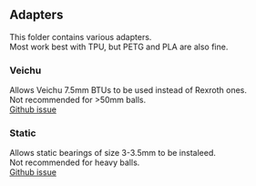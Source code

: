 ## Adapters

This folder contains various adapters. \
Most work best with TPU, but PETG and PLA are also fine. 

### Veichu

Allows Veichu 7.5mm BTUs to be used instead of Rexroth ones. \
Not recommended for >50mm balls. \
[Github issue](https://github.com/adept-anyball/mod/issues/4)

### Static 

Allows static bearings of size 3-3.5mm to be instaleed. \
Not recommended for heavy balls. \
[Github issue](https://github.com/adept-anyball/mod/issues/8)
